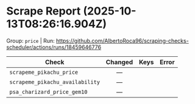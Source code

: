 # Scrape Report (2025-10-13T08:26:16.904Z)

Group: `price`  |  Run: https://github.com/AlbertoRoca96/scraping-checks-scheduler/actions/runs/18459646776

| Check | Changed | Keys | Error |
|---|:---:|:--|:--|
| `scrapeme_pikachu_price` | — |  |  |
| `scrapeme_pikachu_availability` | — |  |  |
| `psa_charizard_price_gem10` | — |  |  |
